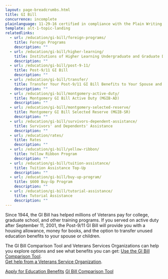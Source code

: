 ```yaml
---
layout: page-breadcrumbs.html
title: GI Bill
concurrence: incomplete
plainlanguage: 11-29-16 certified in compliance with the Plain Writing Act
template: alt-1-topic-landing
relatedlinks:
  - url: /education/gi-bill/foreign-programs/
    title: Foreign Programs
    description: ""
  - url: /education/gi-bill/higher-learning/
    title: Institutions of Higher Learning Undergraduate and Graduate Degrees
    description: ""
  - url: /education/gi-bill/post-9-11/
    title: Post-9/11 GI Bill
    description: ""
  - url: /education/gi-bill/transfer/
    title: Transfer Your Post-9/11 GI Bill Benefits to Your Spouse and Dependents
    description: ""
  - url: /education/gi-bill/montgomery-active-duty/
    title: Montgomery GI Bill Active Duty (MGIB-AD)
    description: ""
  - url: /education/gi-bill/montgomery-selected-reserve/
    title: Montgomery GI Bill Selected Reserve (MGIB-SR)
    description: ""
  - url: /education/gi-bill/survivors-dependent-assistance/
    title: Survivors' and Dependents' Assistance
    description: ""
  - url: /education/rates/
    title: Rates
    description: ""
  - url: /education/gi-bill/yellow-ribbon/
    title: Yellow Ribbon Program
    description: ""
  - url: /education/gi-bill/tuition-assistance/
    title: Tuition Assistance Top-Up
    description: ""
  - url: /education/gi-bill/buy-up-program/
    title: $600 Buy-Up Program
    description: ""
  - url: /education/gi-bill/tutorial-assistance/
    title: Tutorial Assistance
    description: ""
---
```


<div class="va-introtext">

Since 1944, the GI Bill has helped millions of Veterans pay for college, graduate school, and other training programs. If you served on active duty after September 11, 2001, the Post-9/11 GI Bill will provide you with a housing allowance, money for books, and the option to transfer unused education benefits to your spouse or children.

The GI Bill Comparison Tool and Veterans Services Organizations can help you explore options and see what benefits you can get:
[Use the GI Bill Comparison Tool](/gi-bill-comparison-tool/).
<br>
[Get help from a Veterans Service Organization](http://www.va.gov/vso/).

<a class="usa-button-primary va-button-primary" href="/education/apply/">Apply for Education Benefits</a> <a class="usa-button-primary va-button-secondary" href="/gi-bill-comparison-tool/">GI Bill Comparison Tool</a>
</div>
